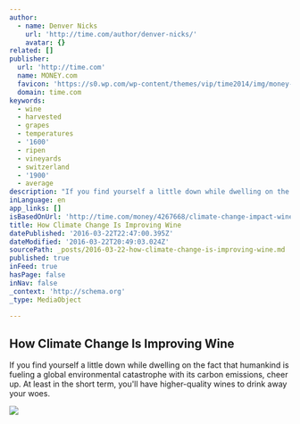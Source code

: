 ```yaml
---
author:
  - name: Denver Nicks
    url: 'http://time.com/author/denver-nicks/'
    avatar: {}
related: []
publisher:
  url: 'http://time.com'
  name: MONEY.com
  favicon: 'https://s0.wp.com/wp-content/themes/vip/time2014/img/money-favicon.ico'
  domain: time.com
keywords:
  - wine
  - harvested
  - grapes
  - temperatures
  - '1600'
  - ripen
  - vineyards
  - switzerland
  - '1900'
  - average
description: "If you find yourself a little down while dwelling on the fact that humankind is fueling a global environmental catastrophe with its carbon emissions, cheer up. At least in the short term, you'll have higher-quality wines to drink away your woes."
inLanguage: en
app_links: []
isBasedOnUrl: 'http://time.com/money/4267668/climate-change-impact-wine/?xid=frommoney_soc_socialflow_twitter_money'
title: How Climate Change Is Improving Wine
datePublished: '2016-03-22T22:47:00.395Z'
dateModified: '2016-03-22T20:49:03.024Z'
sourcePath: _posts/2016-03-22-how-climate-change-is-improving-wine.md
published: true
inFeed: true
hasPage: false
inNav: false
_context: 'http://schema.org'
_type: MediaObject

---
```

<article style=""><h1>How Climate Change Is Improving Wine</h1><p>If you find yourself a little down while dwelling on the fact that humankind is fueling a global environmental catastrophe with its carbon emissions, cheer up. At least in the short term, you'll have higher-quality wines to drink away your woes.</p><img src="https://timedotcom.files.wordpress.com/2016/03/160322_em_climatewine.jpg?quality=75&amp;strip=color&amp;w=1012" /></article>